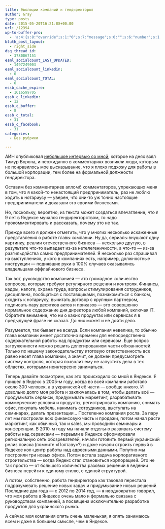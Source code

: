 ```yaml
---
title: Эволюции компаний и гендиректоров
author: Gray
type: posts
date: 2015-05-20T16:21:08+00:00
url: /12394
wp-to-buffer-pro:
  - 'a:4:{s:8:"override";s:1:"0";s:7:"message";s:0:"";s:6:"number";s:1:"1";s:16:"alternateMessage";s:0:"";}'
bluth_post_layout:
  - right_side
dsq_thread_id:
  - 3780067151
esml_socialcount_LAST_UPDATED:
  - 1497249003
esml_socialcount_linkedin:
  - 6
esml_socialcount_TOTAL:
  - 6
essb_cache_expire:
  - 1616599705
essb_c_linkedin:
  - 12
essb_c_buffer:
  - 8
essb_c_total:
  - 31
essb_c_facebook:
  - 31
categories:
  - Без рубрики

---
```








АИН опубликовал <a href="http://ain.ua/2015/05/19/581242" target="_blank">небольшое интервью со мной</a>, которое на днях взял Тимур Ворона, и неожиданно в комментариях возникли люди, которым не понравилось мое высказывание, что я плохо подхожу для работы в большой корпорации, тем более на формальной должности гендиректора.

Оставим без комментариев апломб комментаторов, упрекающих меня в том, что я какой-то ненастоящий предприниматель, раз не люблю ходить к нотариусу — уверен, что они-то уж точно настоящие предприниматели и доказали это своими бизнесами.

Но, поскольку, вероятно, из текста может создаться впечатление, что я 9 лет в Яндексе мучался гендиректорством, то надо прокомментировать и рассказать, почему это не так.

Прежде всего я должен отметить, что у многих несколько искаженные представления о работе главы компании. Ну да, сериалы внушают одну картинку, реалии отечественного бизнеса — несколько другую, в результате что-то выпадает из-за нетелегеничности, а что-то — из-за разгильдяйства самих предпринимателей. Я несколько раз спрашивал на выступлениях, у кого в компаниях есть, например, должностные инструкции — поднявшие руки в 100% случаев оказывались владельцами оффлайнового бизнеса.

Так вот, руководство компанией — это громадное количество вопросов, которые требуют регулярного решения и контроля. Финансы, кадры, налоги, охрана труда, вопросы стимулирования сотрудников, дисциплина, пообщаться с поставщиками, познакомиться с банком, сходить к нотариусу, вычитать договор с крупным партнером, подписать пару десятков актов и приказов — это совершенно нормальное содержание дня директора любой компаний, включая IT. Обратите внимание, что ни о каких продуктах или сервисах я в предыдущей фразе не сказал. До них может и не дойти дело.

Разумеется, так бывает не всегда. Если компания невелика, то обычно глава компании имеет достаточно времени для непосредственно содержательной работы над продуктом или сервисом. Еще вопрос загруженности можно решить делегированием части обязанностей. Только по нашему законодательству итоговую ответственность все равно несет глава компании, а значит, он должен предусмотреть систему контроля, которая позволит ему не запустить дела в тех областях, которыми неинтересно заниматься.

Теперь давайте посмотрим, как это происходило со мной в Яндексе. Я пришел в Яндекс в 2005-м году, когда во всей компании работало около 300 человек, а в украинской её части — вообще никого. И довольно долго моя работа и заключалась в том, чтобы делать всё — продумывать сервисы, придумывать маркетинг, разрабатывать коммерческие условия и продукты, регистрировать компанию, снимать офис, покупать мебель, нанимать сотрудников, выступать на семинарах, делать презентации… Постепенно компания росла. За пару лет мы построили всю финансовую часть и продажи, потом начал расти маркетинг, как обычный, так и sales, мы проводили семинары и конференции. В 2010-м году мы начали отдельно развивать систему работы над сервисами — первыми в Яндексе сформировали региональную сеть обозревателей, начали готовить первый украинский релиз поиска (помните &#171;Полтаву&#187;?) и даже начали строить первый в Яндексе кол-центр работы над адресными данными. Попутно мы построили три новых офиса. Потом встала задача корпоративного строительства — когда Яндекс стал становиться корпорацией. Это не так просто — от большого количества разовых решений в ведении бизнеса перейти к единому стилю, с единой структурой.

А потом, собственно, работа гендиректора как таковая перестала подразумевать решение новых задач и придумывание новых решений. Последние два года — с 2012 по 2014 год, — я неоднократно говорил, что моя работа в Яндексе очень мало и формально связана с руководством компанией, а посвящена исключительно разработке продуктов для украинского рынка.

А сейчас моя компания опять очень маленькая, я опять занимаюсь всем и даже в большем смысле, чем в Яндексе.